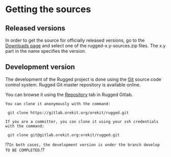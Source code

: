 <!--- Copyright 2013-2018 CS Systèmes d'Information
  Licensed under the Apache License, Version 2.0 (the "License");
  you may not use this file except in compliance with the License.
  You may obtain a copy of the License at
  
    http://www.apache.org/licenses/LICENSE-2.0
  
  Unless required by applicable law or agreed to in writing, software
  distributed under the License is distributed on an "AS IS" BASIS,
  WITHOUT WARRANTIES OR CONDITIONS OF ANY KIND, either express or implied.
  See the License for the specific language governing permissions and
  limitations under the License.
-->

Getting the sources
===================

Released versions
-----------------

In order to get the source for officially released versions, go to the
[Downloads page](src/site/markdown/downloads.md) and select one of the 
rugged-x.y-sources.zip files.
The x.y part in the name specifies the version.

Development version
-------------------

The development of the Rugged project is done using the [Git](http://git-scm.com/)
source code control system. Rugged Git master repository is available online.

You can browse it using the [Repository](https://gitlab.orekit.org/orekit/rugged)
tab in Rugged Gitlab.

`You can clone it anonymously with the command:`

     git clone https://gitlab.orekit.org/orekit/rugged.git

`If you are a committer, you can clone it using your ssh credentials with the command:`

     git clone git@gitlab.orekit.org:orekit/rugged.git
  
:interrobang:`In both cases, the development version is under the branch develop TO BE COMPLETED`.:interrobang:
